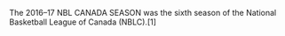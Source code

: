 The 2016–17 NBL CANADA SEASON was the sixth season of the National Basketball League of Canada (NBLC).[1]
